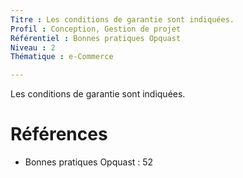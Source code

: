 ```yaml
---
Titre : Les conditions de garantie sont indiquées.
Profil : Conception, Gestion de projet
Référentiel : Bonnes pratiques Opquast
Niveau : 2
Thématique : e-Commerce

---
```

Les conditions de garantie sont indiquées.

# Références

*   Bonnes pratiques Opquast : 52